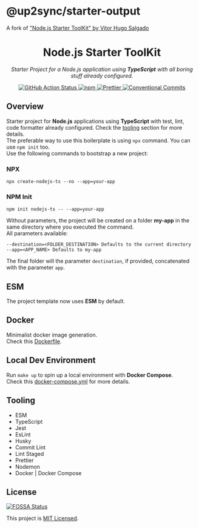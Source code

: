# @up2sync/starter-output
A fork of ["Node.js Starter ToolKit" by Vitor Hugo Salgado](https://github.com/vitorsalgado/create-nodejs-ts)

<h1 align="center">Node.js Starter ToolKit</h1>

<p align="center">
    <i>Starter Project for a Node.js application using <strong>TypeScript</strong> with all boring stuff already configured.</i>
</p>

<p align="center">
  <a href="https://github.com/vitorsalgado/create-nodejs-ts/actions/workflows/ci.yml">
    <img src="https://github.com/vitorsalgado/create-nodejs-ts/actions/workflows/ci.yml/badge.svg" alt="GitHub Action Status" />
  </a>
  <a href="https://www.npmjs.com/package/create-nodejs-ts">
    <img src="https://img.shields.io/npm/v/create-nodejs-ts.svg?logo=npm&logoColor=fff&label=NPM+package&color=limegreen" alt="npm" />
  </a>
  <a href="https://github.com/prettier/prettier">
    <img src="https://img.shields.io/badge/code_style-prettier-ff69b4.svg?style=flat" alt="Prettier"/>
  </a>
  <a href="https://conventionalcommits.org">
    <img src="https://img.shields.io/badge/Conventional%20Commits-1.0.0-yellow.svg" alt="Conventional Commits"/>
  </a>
</p>

## Overview

Starter project for **Node.js** applications using **TypeScript** with test, lint, code formatter already configured.
Check the [tooling](#tooling) section for more details.  
The preferable way to use this boilerplate is using `npx` command. You can use `npm init` too.  
Use the following commands to bootstrap a new project:

### NPX

```
npx create-nodejs-ts --no --app=your-app
```

### NPM Init

```
npm init nodejs-ts -- --app=your-app
```

Without parameters, the project will be created on a folder **my-app** in the same directory where you executed the
command.  
All parameters available:

```
--destination=<FOLDER_DESTINATION> Defaults to the current directory
--app=<APP_NAME> Defaults to my-app
```

The final folder will the parameter `destination`, if provided, concatenated with the parameter `app`.

## ESM

The project template now uses **ESM** by default.

## Docker

Minimalist docker image generation.  
Check this [Dockerfile](build/docker/Dockerfile).

## Local Dev Environment

Run `make up` to spin up a local environment with **Docker Compose**.  
Check this [docker-compose.yml](deployments/dev/docker-compose.yml) for more details.

## Tooling

- ESM
- TypeScript
- Jest
- EsLint
- Husky
- Commit Lint
- Lint Staged
- Prettier
- Nodemon
- Docker | Docker Compose

## License

[![FOSSA Status](https://app.fossa.com/api/projects/git%2Bgithub.com%2Fvitorsalgado%2Fnodejs-boilerplate.svg?type=shield)](https://app.fossa.com/projects/git%2Bgithub.com%2Fvitorsalgado%2Fnodejs-boilerplate?ref=badge_shield)

This project is [MIT Licensed](LICENSE).
